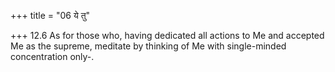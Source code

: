 +++
title = "06 ये तु"

+++
12.6 As for those who, having dedicated all actions to Me and accepted
Me as the supreme, meditate by thinking of Me with single-minded
concentration only-.
